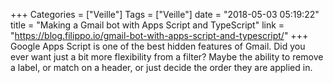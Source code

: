+++
Categories = ["Veille"]
Tags = ["Veille"]
date = "2018-05-03 05:19:22"
title = "Making a Gmail bot with Apps Script and TypeScript"
link = "https://blog.filippo.io/gmail-bot-with-apps-script-and-typescript/"
+++
Google Apps Script is one of the best hidden features of Gmail.  Did you ever want just a bit more flexibility from a filter? Maybe the ability to remove a label, or match on a header, or just decide the order they are applied in.
